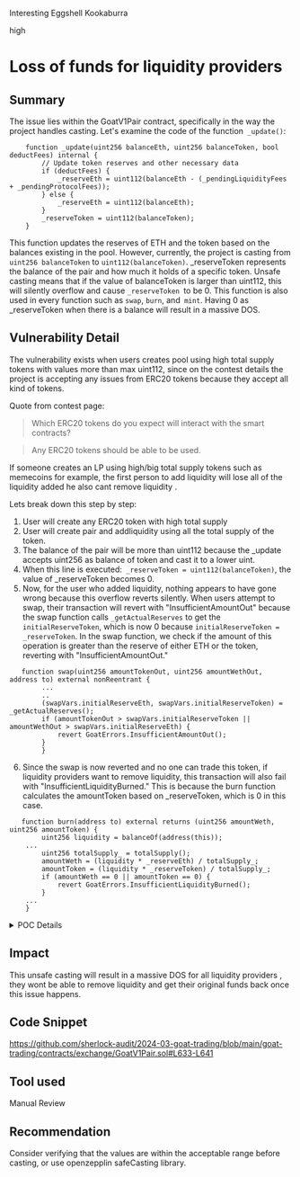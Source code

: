 Interesting Eggshell Kookaburra

high

# Loss of funds for liquidity providers

## Summary
The issue lies within the GoatV1Pair contract, specifically in the way the project handles casting. Let's examine the code of the function` _update()`:
```solidity
    function _update(uint256 balanceEth, uint256 balanceToken, bool deductFees) internal {
        // Update token reserves and other necessary data
        if (deductFees) {
            _reserveEth = uint112(balanceEth - (_pendingLiquidityFees + _pendingProtocolFees));
        } else {
            _reserveEth = uint112(balanceEth);
        }
        _reserveToken = uint112(balanceToken);
    }
```
This function updates the reserves of ETH and the token based on the balances existing in the pool. However, currently, the project is casting from `uint256 balanceToken` to `uint112(balanceToken)`. _reserveToken represents the balance of the pair and how much it holds of a specific token. Unsafe casting means that if the value of balanceToken is larger than uint112, this will silently overflow and cause `_reserveToken `to be 0. This function is also used in every function such as `swap`, `burn`, and` mint`. Having 0 as _reserveToken when there is a balance will result in a massive DOS.

## Vulnerability Detail
The vulnerability exists  when users creates pool using high total supply tokens with values more than max uint112, since on the contest details the project is accepting any issues from ERC20 tokens because they accept all kind of tokens. 

Quote from contest page:
>Which ERC20 tokens do you expect will interact with the smart contracts?

>Any ERC20 tokens should be able to be used. 

If someone creates an LP using high/big total supply tokens such as memecoins for example, the first person to add liquidity will  lose all of the liquidity added he also cant remove liquidity . 

Lets break down this step by step:
1) User will create any ERC20 token with high total supply
2) User will create pair and addliquidity  using all the total supply of the token. 
3) The balance of the pair will be more than uint112 because the _update accepts uint256 as balance of token and cast it to a lower uint.
4) When this line is executed:` _reserveToken = uint112(balanceToken)`, the value of _reserveToken becomes 0.
5) Now, for the user who added liquidity, nothing appears to have gone wrong because this overflow reverts silently. When users attempt to swap, their transaction will revert with "InsufficientAmountOut" because the swap function calls `_getActualReserves` to get the `initialReserveToken`, which is now 0 because `initialReserveToken = _reserveToken`. In the swap function, we check if the amount of this operation is greater than the reserve of either ETH or the token, reverting with "InsufficientAmountOut."
```solidity
   function swap(uint256 amountTokenOut, uint256 amountWethOut, address to) external nonReentrant {
        ...
        ..
        (swapVars.initialReserveEth, swapVars.initialReserveToken) = _getActualReserves();
        if (amountTokenOut > swapVars.initialReserveToken || amountWethOut > swapVars.initialReserveEth) {
            revert GoatErrors.InsufficientAmountOut();
        }
        }
```
6) Since the swap is now reverted and no one can trade this token, if liquidity providers want to remove liquidity, this transaction will also fail with "InsufficientLiquidityBurned." This is because the burn function calculates the amountToken based on _reserveToken, which is 0 in this case.
```solidity
   function burn(address to) external returns (uint256 amountWeth, uint256 amountToken) {
        uint256 liquidity = balanceOf(address(this));
    ...
        uint256 totalSupply_ = totalSupply();
        amountWeth = (liquidity * _reserveEth) / totalSupply_;
        amountToken = (liquidity * _reserveToken) / totalSupply_;
        if (amountWeth == 0 || amountToken == 0) {
            revert GoatErrors.InsufficientLiquidityBurned();
        }
    ...
    }
```

<details>

<summary>POC Details</summary>

### Token Code

Add this code in  MockERC20.sol.
```solidity
contract TokenBigSupp is ERC20 {
    constructor() ERC20("BigSup", "BGS") {
        _mint(msg.sender, 100000000000000* 10 ** 18);
    }

    function mint(address to, uint256 amount) public {
        _mint(to, amount);
    }
}
```

### SetUp

We need to first deploy the token in the setUp() function in BaseTest.t.sol.
```solidity
tokenBigSupp = new TokenBigSupp();
```
Then in the same file we need to add two function so that our POC work

1)This addLiquidityParamsForPoc function is for setuping all the initial param for the liquidity to handle both cases before presale and after presale.
```solidity
    function addLiquidityParamsForPoc(bool initial, bool sendInitWeth) public returns (AddLiquidityParams memory) {
        weth.deposit{value: 100e18}();
        if (initial) {
            /* ------------------------------- SET PARAMS ------------------------------- */
            addLiqParams.token = address(tokenBigSupp);
            addLiqParams.tokenDesired = 0;
            addLiqParams.wethDesired = 0;
            addLiqParams.tokenMin = 0;
            addLiqParams.wethMin = 0;
            addLiqParams.to = address(this);
            addLiqParams.deadline = block.timestamp + 1000;

            addLiqParams.initParams = GoatTypes.InitParams(10e18, 10e18, sendInitWeth ? 5e18 : 0, 100000000000000e18); 
        } else {
            addLiqParams.token = address(tokenBigSupp);
            addLiqParams.tokenDesired = 1000000000e18; 
            addLiqParams.wethDesired = 1e18;
            addLiqParams.tokenMin = 0;
            addLiqParams.wethMin = 0;
            addLiqParams.to = address(this);
            addLiqParams.deadline = block.timestamp + 1000;

            addLiqParams.initParams = GoatTypes.InitParams(0, 0, 0, 0);
        }
        return addLiqParams;
    }
```
2)This second function will be called the first time to add liquidity into the pool.
```solidity
  
   function _addLiquidityAndConvertToAmmForPoc()
    internal
    returns (uint256 tokenAmtUsed, uint256 wethAmtUsed, uint256 liquidity, uint256 actualTokenAmountToSend)
{
    addLiquidityParamsForPoc(true, true);
    addLiqParams.initParams.initialEth = 10e18; // set all weth
    actualTokenAmountToSend = router.getActualBootstrapTokenAmount(
        addLiqParams.initParams.virtualEth,
        addLiqParams.initParams.bootstrapEth,
        addLiqParams.initParams.initialEth,
        addLiqParams.initParams.initialTokenMatch
    );


    tokenBigSupp.approve(address(router), 1000000000000000000000e18);

    weth.approve(address(router), addLiqParams.initParams.initialEth);
    (tokenAmtUsed, wethAmtUsed, liquidity) = router.addLiquidity(
        addLiqParams.token,
        addLiqParams.tokenDesired,
        addLiqParams.wethDesired,
        addLiqParams.tokenMin,
        addLiqParams.wethMin,
        addLiqParams.to,
        addLiqParams.deadline,
        addLiqParams.initParams
    );
}
```


### Code

Add this function in GoatV1Router.t.sol so that we can emitate how a normal user will add liquidity and not directly interact with the pair. The function below will revert with InsufficientLiquidityBurned.
```solidity
  function testRemoveLiquidityUsingHighTotalSupTokens() public {
        _addLiquidityAndConvertToAmmForPoc();
        GoatV1Pair pair = GoatV1Pair(factory.getPool(addLiqParams.token));
        uint256 lpTotalSupply = pair.totalSupply();
        //AT THIS POINT PRESALE IS ENDED
        addLiqParams = addLiquidityParamsForPoc(false, false); // new params
        // mint tokens to lp
        tokenBigSupp.mint(lp_1, 1000000000e18);
        weth.transfer(lp_1, 1e18);
        // Lp provides liqudity
        vm.startPrank(lp_1);
        tokenBigSupp.approve(address(router), 1000000000e18);
        weth.approve(address(router), 1e18);
        addLiqParams.to = lp_1; // change to lp
        // (uint256 reserveEth, uint256 reserveToken) = pair.getReserves(); // get reserves before adding liquidity to check for Lp minted later
        (uint256 tokenAmtUsed, uint256 wethAmtUsed, uint256 liquidity) = router.addLiquidity(
            addLiqParams.token,
            addLiqParams.tokenDesired,
            addLiqParams.wethDesired,
            addLiqParams.tokenMin,
            addLiqParams.wethMin,
            addLiqParams.to,
            addLiqParams.deadline,
            addLiqParams.initParams
        );
        vm.warp(block.timestamp + 2 days);
        pair.approve(address(router),100);
        router.removeLiquidity(address(tokenBigSupp), 100, 0, 0, lp_1, block.timestamp);
        vm.stopPrank();    
    }
  
```

</details>

## Impact
This unsafe casting will result in a massive DOS for all liquidity providers , they wont be able to remove liquidity and get their original funds back once this issue happens.
## Code Snippet

https://github.com/sherlock-audit/2024-03-goat-trading/blob/main/goat-trading/contracts/exchange/GoatV1Pair.sol#L633-L641

## Tool used

Manual Review

## Recommendation
Consider verifying that the values are within the acceptable range before casting, or use openzepplin safeCasting library.